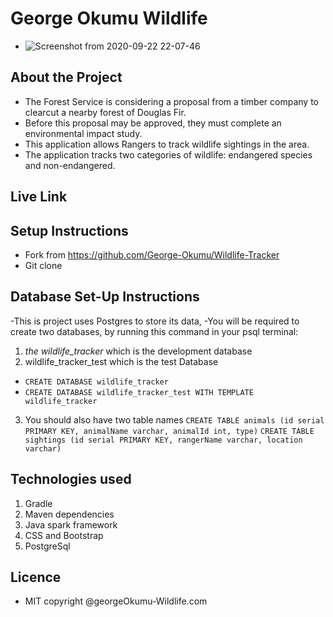 # George Okumu Wildlife

- ![Screenshot from 2020-09-22 22-07-46](file:///home/moringa/Pictures/Screenshot%20from%202020-09-22%2022-07-46.png)
## About the Project
- The Forest Service is considering a proposal from a timber company to clearcut a nearby forest of Douglas Fir. 
- Before this proposal may be approved, they must complete an environmental impact study. 
- This application allows Rangers to track wildlife sightings in the area.
- The application tracks two categories of wildlife: endangered species and non-endangered.

## Live Link


## Setup Instructions
- Fork from https://github.com/George-Okumu/Wildlife-Tracker
- Git clone

## Database Set-Up Instructions
   -This is project uses Postgres to store its data, 
   -You will be required to create two databases, by running this command in your psql terminal:
   1.  <em>the wildlife_tracker</em>  which is the development database
   2. wildlife_tracker_test which is the test Database
   
  - `CREATE DATABASE wildlife_tracker`
  - `CREATE DATABASE wildlife_tracker_test WITH TEMPLATE wildlife_tracker`
 3. You should also have two table names
 `CREATE TABLE animals (id serial PRIMARY KEY, animalName varchar, animalId int, type)`
 `CREATE TABLE sightings (id serial PRIMARY KEY, rangerName varchar, location varchar)`
 
 ## 
 
 ## Technologies used
 1. Gradle
 2. Maven dependencies
 3. Java spark framework
 4. CSS and Bootstrap
 5. PostgreSql
 
 ## Licence
 - MIT copyright @georgeOkumu-Wildlife.com
    



